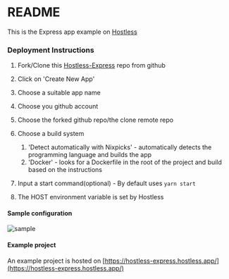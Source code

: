 # README

This is the Express app example on [Hostless](https://hostless-express.hostless.app/)

### Deployment Instructions

1. Fork/Clone this [Hostless-Express](https://github.com/Hostless-Examples/Hostless-express.git) repo from github
2. Click on 'Create New App'
3. Choose a suitable app name
4. Choose you github account
5. Choose the forked github repo/the clone remote repo
6. Choose a build system

    1. 'Detect automatically with Nixpicks' - automatically detects the programming language and builds the app
    2. 'Docker' - looks for a Dockerfile in the root of the project and build based on the instructions

7. Input a start command(optional) - By default uses ``yarn start``
8. The HOST environment variable is set by Hostless

#### Sample configuration
![sample](https://res.cloudinary.com/do58rrxug/image/upload/v1713898493/Screenshot_2024-04-23_at_19.35.48_qtdssl.png)

#### Example project
An example project is hosted on [https://hostless-express.hostless.app/](https://hostless-express.hostless.app/)
